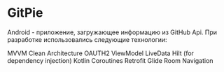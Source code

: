 # GitPie

Android - приложение, загружающее информацию из GitHub Api. При разработке использовались следующие технологии:

MVVM
Clean Architecture
OAUTH2
ViewModel
LiveData
Hilt (for dependency injection)
Kotlin Coroutines
Retrofit
Glide
Room
Navigation
